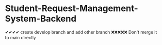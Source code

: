 # Student-Request-Management-System-Backend

✔✔✔✔
create  develop branch and add other branch 
❌❌❌❌❌ Don't merge it to main directly
